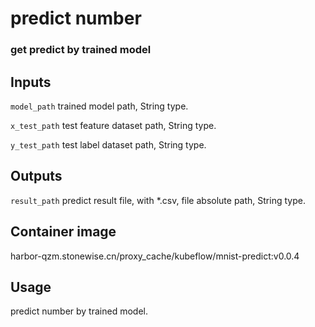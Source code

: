 # predict number

### get predict by trained model

## Inputs

`model_path` trained model path, String type.

`x_test_path` test feature dataset path, String type.

`y_test_path` test label dataset path, String type.

## Outputs

`result_path` predict result file, with *.csv, file absolute path, String type.

## Container image

harbor-qzm.stonewise.cn/proxy_cache/kubeflow/mnist-predict:v0.0.4

## Usage

predict number by trained model.



